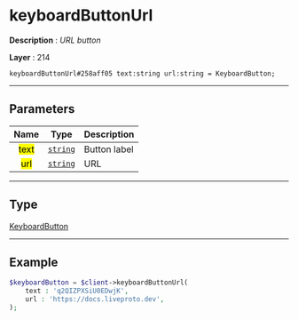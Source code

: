 # keyboardButtonUrl

**Description** : *URL button*

**Layer** : 214

```tl
keyboardButtonUrl#258aff05 text:string url:string = KeyboardButton;
```

---

## Parameters

| Name | Type | Description |
| :---: | :---: | :--- |
| <mark>text</mark> | [`string`](type/string) | Button label |
| <mark>url</mark> | [`string`](type/string) | URL |

---

## Type

[KeyboardButton](type/KeyboardButton)

---

## Example

```php
$keyboardButton = $client->keyboardButtonUrl(
	text : 'q2QIZPXSiU0EDwjK',
	url : 'https://docs.liveproto.dev',
);
```